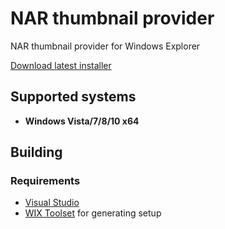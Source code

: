 # NAR thumbnail provider

NAR thumbnail provider for Windows Explorer

[Download latest installer]()

## Supported systems

* **Windows Vista/7/8/10 x64**

## Building

### Requirements

* [Visual Studio](https://visualstudio.microsoft.com/vs/community/)
* [WIX Toolset](http://wixtoolset.org/) for generating setup
